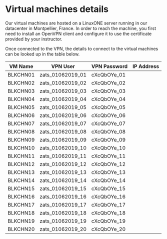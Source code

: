 # **Virtual machines details**

Our virtual machines are hosted on a LinuxONE server running in our datacenter in Montpellier, France.
In order to reach the machine, you first need to install an OpenVPN client and configure it to use the certificate provided by your instructor.

Once connected to the VPN, the details to connect to the virtual machines can be looked up in the table below.

| **VM Name** | **VPN User** | **VPN Password** | **IP Address** |
|-------------|--------------|----------------|----------------|
| BLKCHN01 | zats_01062019_01  | cXcQbOYe_01 |
| BLKCHN02 | zats_01062019_02  | cXcQbOYe_02 |
| BLKCHN03 | zats_01062019_03  | cXcQbOYe_03 |
| BLKCHN04 | zats_01062019_04  | cXcQbOYe_04 |
| BLKCHN05 | zats_01062019_05  | cXcQbOYe_05 |
| BLKCHN06 | zats_01062019_06  | cXcQbOYe_06 |
| BLKCHN07 | zats_01062019_07  | cXcQbOYe_07 |
| BLKCHN08 | zats_01062019_08  | cXcQbOYe_08 |
| BLKCHN09 | zats_01062019_09  | cXcQbOYe_09 |
| BLKCHN10 | zats_01062019_10  | cXcQbOYe_10 |
| BLKCHN11 | zats_01062019_11  | cXcQbOYe_11 |
| BLKCHN12 | zats_01062019_12  | cXcQbOYe_12 |
| BLKCHN13 | zats_01062019_13  | cXcQbOYe_13 |
| BLKCHN14 | zats_01062019_14  | cXcQbOYe_14 |
| BLKCHN15 | zats_01062019_15  | cXcQbOYe_15 |
| BLKCHN16 | zats_01062019_16  | cXcQbOYe_16 |
| BLKCHN17 | zats_01062019_17  | cXcQbOYe_17 |
| BLKCHN18 | zats_01062019_18  | cXcQbOYe_18 |
| BLKCHN19 | zats_01062019_19  | cXcQbOYe_19 |
| BLKCHN20 | zats_01062019_20  | cXcQbOYe_20 |
